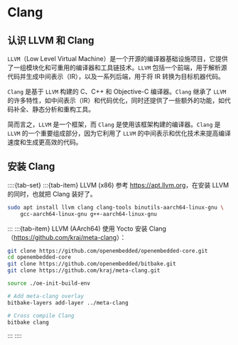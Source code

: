 # Clang

## 认识 LLVM 和 Clang

`LLVM`（Low Level Virtual Machine）是一个开源的编译器基础设施项目，它提供了一组模块化和可重用的编译器和工具链技术。`LLVM` 包括一个前端，用于解析源代码并生成中间表示（IR），以及一系列后端，用于将 IR 转换为目标机器代码。

`Clang` 是基于 `LLVM` 构建的 C、C++ 和 Objective-C 编译器。`Clang` 继承了 `LLVM` 的许多特性，如中间表示（IR）和代码优化，同时还提供了一些额外的功能，如代码补全、静态分析和重构工具。

简而言之，`LLVM` 是一个框架，而 `Clang` 是使用该框架构建的编译器。`Clang` 是 `LLVM` 的一个重要组成部分，因为它利用了 `LLVM` 的中间表示和优化技术来提高编译速度和生成更高效的代码。

## 安装 Clang

::::{tab-set}
:::{tab-item} LLVM (x86)
参考 <https://apt.llvm.org>，在安装 LLVM 的同时，也就把 Clang 装好了。

```bash
sudo apt install llvm clang clang-tools binutils-aarch64-linux-gnu \
    gcc-aarch64-linux-gnu g++-aarch64-linux-gnu
```

:::
:::{tab-item} LLVM (AArch64)
使用 Yocto 安装 Clang（<https://github.com/kraj/meta-clang>）：

```bash
git clone https://github.com/openembedded/openembedded-core.git
cd openembedded-core
git clone https://github.com/openembedded/bitbake.git
git clone https://github.com/kraj/meta-clang.git

source ./oe-init-build-env

# Add meta-clang overlay
bitbake-layers add-layer ../meta-clang

# Cross compile Clang
bitbake clang
```

:::
::::
